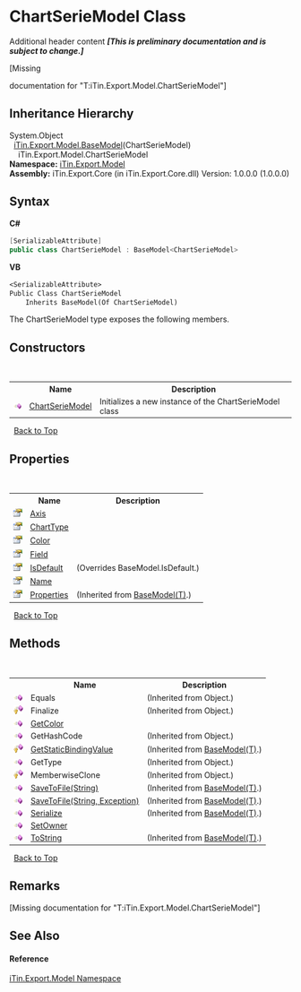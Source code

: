 # ChartSerieModel Class
Additional header content _**\[This is preliminary documentation and is subject to change.\]**_

\[Missing <summary> documentation for "T:iTin.Export.Model.ChartSerieModel"\]


## Inheritance Hierarchy
System.Object<br />&nbsp;&nbsp;<a href="6632f561-4175-f1f2-939c-ac8b10159529">iTin.Export.Model.BaseModel</a>(ChartSerieModel)<br />&nbsp;&nbsp;&nbsp;&nbsp;iTin.Export.Model.ChartSerieModel<br />
**Namespace:**&nbsp;<a href="ef57ffcc-e95e-b212-5a46-9aa6f5a3511f">iTin.Export.Model</a><br />**Assembly:**&nbsp;iTin.Export.Core (in iTin.Export.Core.dll) Version: 1.0.0.0 (1.0.0.0)

## Syntax

**C#**<br />
``` C#
[SerializableAttribute]
public class ChartSerieModel : BaseModel<ChartSerieModel>
```

**VB**<br />
``` VB
<SerializableAttribute>
Public Class ChartSerieModel
	Inherits BaseModel(Of ChartSerieModel)
```

The ChartSerieModel type exposes the following members.


## Constructors
&nbsp;<table><tr><th></th><th>Name</th><th>Description</th></tr><tr><td>![Public method](media/pubmethod.gif "Public method")</td><td><a href="55931f29-d747-07f9-876c-4ee15c6c2bff">ChartSerieModel</a></td><td>
Initializes a new instance of the ChartSerieModel class</td></tr></table>&nbsp;
<a href="#chartseriemodel-class">Back to Top</a>

## Properties
&nbsp;<table><tr><th></th><th>Name</th><th>Description</th></tr><tr><td>![Public property](media/pubproperty.gif "Public property")</td><td><a href="40493c92-3403-e31a-55df-bc842092ecfb">Axis</a></td><td /></tr><tr><td>![Public property](media/pubproperty.gif "Public property")</td><td><a href="40fcb662-0494-7c8a-3a44-01fcc56630dc">ChartType</a></td><td /></tr><tr><td>![Public property](media/pubproperty.gif "Public property")</td><td><a href="766622d2-5855-ca2d-2fa0-bfa1232f012d">Color</a></td><td /></tr><tr><td>![Public property](media/pubproperty.gif "Public property")</td><td><a href="dde62086-a6f3-0351-b5ca-d493625361cb">Field</a></td><td /></tr><tr><td>![Public property](media/pubproperty.gif "Public property")</td><td><a href="21b638b2-e797-ad95-be58-e2e4a60d29e5">IsDefault</a></td><td> (Overrides BaseModel.IsDefault.)</td></tr><tr><td>![Public property](media/pubproperty.gif "Public property")</td><td><a href="85736ee3-1c27-de4d-ee5e-b2957fbf965c">Name</a></td><td /></tr><tr><td>![Public property](media/pubproperty.gif "Public property")</td><td><a href="7e88785e-5670-4515-defa-d3f60ae16111">Properties</a></td><td> (Inherited from <a href="6632f561-4175-f1f2-939c-ac8b10159529">BaseModel(T)</a>.)</td></tr></table>&nbsp;
<a href="#chartseriemodel-class">Back to Top</a>

## Methods
&nbsp;<table><tr><th></th><th>Name</th><th>Description</th></tr><tr><td>![Public method](media/pubmethod.gif "Public method")</td><td>Equals</td><td> (Inherited from Object.)</td></tr><tr><td>![Protected method](media/protmethod.gif "Protected method")</td><td>Finalize</td><td> (Inherited from Object.)</td></tr><tr><td>![Public method](media/pubmethod.gif "Public method")</td><td><a href="8932cd59-a824-3d45-2e2e-304ea1af38ee">GetColor</a></td><td /></tr><tr><td>![Public method](media/pubmethod.gif "Public method")</td><td>GetHashCode</td><td> (Inherited from Object.)</td></tr><tr><td>![Protected method](media/protmethod.gif "Protected method")</td><td><a href="4253f171-71af-35d6-e1b1-47af647eb205">GetStaticBindingValue</a></td><td> (Inherited from <a href="6632f561-4175-f1f2-939c-ac8b10159529">BaseModel(T)</a>.)</td></tr><tr><td>![Public method](media/pubmethod.gif "Public method")</td><td>GetType</td><td> (Inherited from Object.)</td></tr><tr><td>![Protected method](media/protmethod.gif "Protected method")</td><td>MemberwiseClone</td><td> (Inherited from Object.)</td></tr><tr><td>![Public method](media/pubmethod.gif "Public method")</td><td><a href="60537b6c-f261-e08e-2eee-1007e9760316">SaveToFile(String)</a></td><td> (Inherited from <a href="6632f561-4175-f1f2-939c-ac8b10159529">BaseModel(T)</a>.)</td></tr><tr><td>![Public method](media/pubmethod.gif "Public method")</td><td><a href="81bbc161-83e1-ff91-7904-4b6a5260f76c">SaveToFile(String, Exception)</a></td><td> (Inherited from <a href="6632f561-4175-f1f2-939c-ac8b10159529">BaseModel(T)</a>.)</td></tr><tr><td>![Public method](media/pubmethod.gif "Public method")</td><td><a href="d84fa1d2-692a-9e10-e839-60da45d50f19">Serialize</a></td><td> (Inherited from <a href="6632f561-4175-f1f2-939c-ac8b10159529">BaseModel(T)</a>.)</td></tr><tr><td>![Public method](media/pubmethod.gif "Public method")</td><td><a href="7778a380-632c-ae5a-48fd-f7d135cfd6f0">SetOwner</a></td><td /></tr><tr><td>![Public method](media/pubmethod.gif "Public method")</td><td><a href="79c32584-b2b0-b6ca-0ade-5f0708e1a9b7">ToString</a></td><td> (Inherited from <a href="6632f561-4175-f1f2-939c-ac8b10159529">BaseModel(T)</a>.)</td></tr></table>&nbsp;
<a href="#chartseriemodel-class">Back to Top</a>

## Remarks
\[Missing <remarks> documentation for "T:iTin.Export.Model.ChartSerieModel"\]

## See Also


#### Reference
<a href="ef57ffcc-e95e-b212-5a46-9aa6f5a3511f">iTin.Export.Model Namespace</a><br />